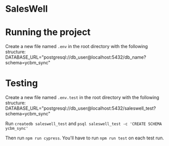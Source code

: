 # SalesWell

# Running the project
Create a new file named `.env` in the root directory with the following structure:
DATABASE_URL="postgresql://db_user@localhost:5432/db_name?schema=ycbm_sync"

# Testing
Create a new file named `.env.test` in the root directory with the following structure:
DATABASE_URL="postgresql://db_user@localhost:5432/saleswell_test?schema=ycbm_sync"

Run `createdb saleswell_test` and `psql saleswell_test -c 'CREATE SCHEMA ycbm_sync'`

Then run `npm run cypress`. You'll have to run `npm run test` on each test run.